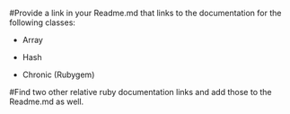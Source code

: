 #Provide a link in your Readme.md that links to the documentation for the following classes:

*  Array
>

*  Hash
>

*  Chronic (Rubygem)
>

#Find two other relative ruby documentation links and add those to the Readme.md as well.

